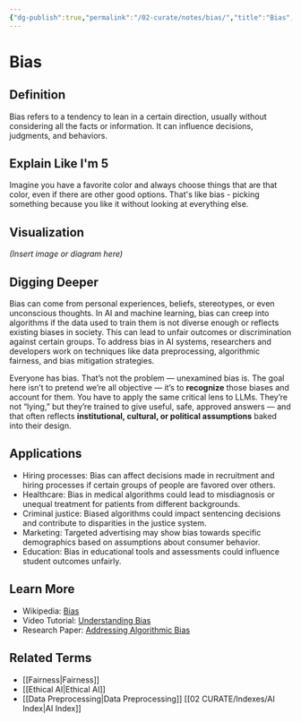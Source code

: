 ```yaml
---
{"dg-publish":true,"permalink":"/02-curate/notes/bias/","title":"Bias","tags":["bias","ai","machine-learning"]}
---
```


# Bias

## **Definition**  
Bias refers to a tendency to lean in a certain direction, usually without considering all the facts or information. It can influence decisions, judgments, and behaviors.

## **Explain Like I'm 5**  
Imagine you have a favorite color and always choose things that are that color, even if there are other good options. That's like bias - picking something because you like it without looking at everything else.

## **Visualization**  
*(Insert image or diagram here)*

## **Digging Deeper**
Bias can come from personal experiences, beliefs, stereotypes, or even unconscious thoughts. In AI and machine learning, bias can creep into algorithms if the data used to train them is not diverse enough or reflects existing biases in society. This can lead to unfair outcomes or discrimination against certain groups. To address bias in AI systems, researchers and developers work on techniques like data preprocessing, algorithmic fairness, and bias mitigation strategies.

Everyone has bias. That’s not the problem — unexamined bias is. The goal here isn’t to pretend we’re all objective — it’s to **recognize** those biases and account for them. You have to apply the same critical lens to LLMs. They’re not “lying,” but they’re trained to give useful, safe, approved answers — and that often reflects **institutional, cultural, or political assumptions** baked into their design.


## **Applications**  
- Hiring processes: Bias can affect decisions made in recruitment and hiring processes if certain groups of people are favored over others.
- Healthcare: Bias in medical algorithms could lead to misdiagnosis or unequal treatment for patients from different backgrounds.
- Criminal justice: Biased algorithms could impact sentencing decisions and contribute to disparities in the justice system.
- Marketing: Targeted advertising may show bias towards specific demographics based on assumptions about consumer behavior.
- Education: Bias in educational tools and assessments could influence student outcomes unfairly.

## **Learn More**  
- Wikipedia: [Bias](https://en.wikipedia.org/wiki/Bias)
- Video Tutorial: [Understanding Bias](https://www.youtube.com/watch?v=6v7Pq3O8Gh0)
- Research Paper: [Addressing Algorithmic Bias](https://arxiv.org/abs/1906.12350)

## **Related Terms**  
- [[Fairness\|Fairness]]
- [[Ethical AI\|Ethical AI]]
- [[Data Preprocessing\|Data Preprocessing]]
[[02 CURATE/Indexes/AI Index\|AI Index]]

